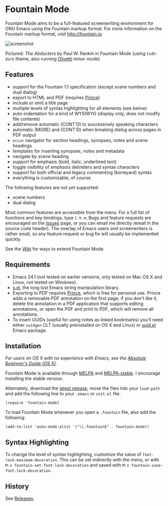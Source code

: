 Fountain Mode
=============

Fountain Mode aims to be a full-featured screenwriting environment for
GNU Emacs using the Fountain markup format. For more information on the
Fountain markup format, visit <http://fountain.io>.

![screenshot](https://dl.dropboxusercontent.com/u/94472468/fountain-mode/screenshot.png)

Pictured: *The Abductors* by Paul W. Rankin in Fountain Mode (using
`tsdh-dark` theme, also running [Olivetti][] minor mode)

[olivetti]: https://github.com/rnkn/olivetti "Olivetti"

Features
--------

- support for the Fountain 1.1 specification (except scene numbers and
  dual dialog)
- export to HTML and PDF (requires [Prince][])
- include or omit a title page
- multiple levels of syntax highlighting for all elements (see below)
- auto-indentation for a kind of WYSIWYG (display only, does not modify
  file contents)
- add/remove automatic (CONT'D) to successively speaking characters
- automatic (MORE) and (CONT'D) when breaking dialog across pages in PDF
  output
- `occur` navigator for section headings, synopses, notes and scene
  headings
- templates for inserting synopses, notes and metadata
- navigate by scene heading
- support for emphasis (bold, italic, underlined text)
- toggle visibility of emphasis delimiters and syntax characters
- support for both official and legacy commenting (boneyard) syntax
- everything is customizable, of course

The following features are not *yet* supported:

- scene numbers
- dual dialog

Most common features are accessible from the menu. For a full list of
functions and key-bindings, type `C-h m`. Bugs and feature requests are
encouraged on the [Issues][] page, or you can email me directly (email
in the source code header). The overlap of Emacs users and screenwriters
is rather small, so any feature request or bug fix will usually be
implemented quickly.

See the [Wiki][] for ways to extend Fountain Mode.

[prince]: http://www.princexml.com "Prince"
[issues]: https://github.com/rnkn/fountain-mode/issues "Fountain Mode issues"
[wiki]: https://github.com/rnkn/fountain-mode/wiki "Fountain Mode wiki"

Requirements
------------

- Emacs 24.1 (not tested on earlier versions, only tested on Mac OS X
  and Linux, not tested on Windows).
- [s.el][], the long lost Emacs string manipulation library.
- Exporting to PDF requires [Prince][], which is free for personal use.
  Prince adds a removable PDF annotation on the first page; if you don't
  like it, delete the annotation in a PDF application that supports
  editing annotations, or open the PDF and print to PDF, which will
  remove all annotations.
- To insert UUIDs (useful for using notes as linked bookmarks) you'll
  need either `uuidgen` CLT (usually preinstalled on OS X and Linux) or
  [uuid.el][] Emacs package.

[s.el]: https://github.com/magnars/s.el "s.el"
[uuid.el]: https://github.com/nicferrier/emacs-uuid "uuid.el"

Installation
------------

*For users on OS X with no experience with Emacs, see the
[Absolute Beginner's Guide (OS X)][beginners guide].*

Fountain Mode is available through [MELPA][] and [MELPA-stable][]. I
encourage installing the stable version.

Alternately, download the [latest release][], move the files into your
`load-path` and add the following line to your `.emacs` or `init.el`
file:

    (require 'fountain-mode)

To load Fountain Mode whenever you open a `.fountain` file, also add the
following:

    (add-to-list 'auto-mode-alist '("\\.fountain$" . fountain-mode))

[beginners guide]: https://github.com/rnkn/fountain-mode/wiki/Absolute-Beginner's-Guide-(OS-X) "Absolute Beginner's Guide (OS X)"
[melpa]: http://melpa.milkbox.net "MELPA"
[melpa-stable]: http://melpa-stable.milkbox.net "MELPA"
[latest release]: https://github.com/rnkn/fountain-mode/releases/latest "Fountain Mode latest release"

Syntax Highlighting
-------------------

To change the level of syntax highlighting, customize the value of
`font-lock-maximum-decoration`. This can be set indirectly with the
menu, or with `M-x fountain-set-font-lock-decoration` and saved with
`M-x fountain-save-font-lock-decoration`.

History
-------

See [Releases][].

[releases]: https://github.com/rnkn/fountain-mode/releases "Fountain Mode releases"
